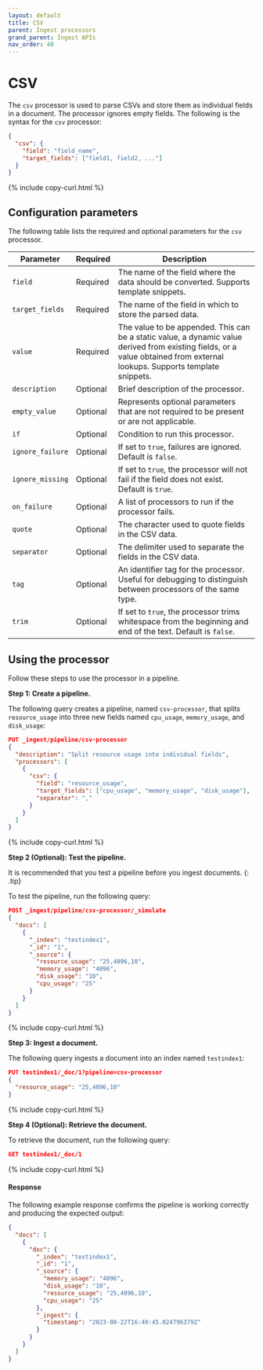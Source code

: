 ```yaml
---
layout: default
title: CSV
parent: Ingest processors 
grand_parent: Ingest APIs
nav_order: 40
---
```


# CSV

The `csv` processor is used to parse CSVs and store them as individual fields in a document. The processor ignores empty fields. The following is the syntax for the `csv` processor: 

```json
{
  "csv": {
    "field": "field_name",
    "target_fields": ["field1, field2, ..."]
  }
}
```
{% include copy-curl.html %}

## Configuration parameters

The following table lists the required and optional parameters for the `csv` processor.

Parameter | Required | Description |
|-----------|-----------|-----------|
`field`  | Required  | The name of the field where the data should be converted. Supports template snippets. |
`target_fields`  | Required  | The name of the field in which to store the parsed data. |
`value`  | Required  | The value to be appended. This can be a static value, a dynamic value derived from existing fields, or a value obtained from external lookups. Supports template snippets. | 
`description`  | Optional  | Brief description of the processor.  |
`empty_value`  | Optional  | Represents optional parameters that are not required to be present or are not applicable.  |
`if` | Optional | Condition to run this processor. |
`ignore_failure` | Optional | If set to `true`, failures are ignored. Default is `false`. |
`ignore_missing`  | Optional | If set to `true`, the processor will not fail if the field does not exist. Default is `true`.  | 
`on_failure` | Optional | A list of processors to run if the processor fails. |
`quote`  | Optional  | The character used to quote fields in the CSV data.  |
`separator`  | Optional  | The delimiter used to separate the fields in the CSV data.  |
`tag` | Optional | An identifier tag for the processor. Useful for debugging to distinguish between processors of the same type. |
`trim`  | Optional  | If set to `true`, the processor trims whitespace from the beginning and end of the text. Default is `false`.  |

## Using the processor

Follow these steps to use the processor in a pipeline.

**Step 1: Create a pipeline.**

The following query creates a pipeline, named `csv-processor`, that splits `resource_usage` into three new fields named `cpu_usage`, `memory_usage`, and `disk_usage`:

```json
PUT _ingest/pipeline/csv-processor
{
  "description": "Split resource usage into individual fields",
  "processors": [
    {
      "csv": {
        "field": "resource_usage",
        "target_fields": ["cpu_usage", "memory_usage", "disk_usage"],
        "separator": ","
      }
    }
  ]
}
```
{% include copy-curl.html %}

**Step 2 (Optional): Test the pipeline.**

It is recommended that you test a pipeline before you ingest documents.
{: .tip}

To test the pipeline, run the following query:

```json
POST _ingest/pipeline/csv-processor/_simulate
{
  "docs": [
    {
      "_index": "testindex1",
      "_id": "1",
      "_source": {
        "resource_usage": "25,4096,10",
        "memory_usage": "4096",
        "disk_usage": "10",
        "cpu_usage": "25"
      }
    }
  ]
}
```
{% include copy-curl.html %}

**Step 3: Ingest a document.**

The following query ingests a document into an index named `testindex1`:

```json
PUT testindex1/_doc/1?pipeline=csv-processor
{
  "resource_usage": "25,4096,10"
}
```
{% include copy-curl.html %}

**Step 4 (Optional): Retrieve the document.**

To retrieve the document, run the following query:

```json
GET testindex1/_doc/1
```
{% include copy-curl.html %}

#### Response

The following example response confirms the pipeline is working correctly and producing the expected output:

```json
{
  "docs": [
    {
      "doc": {
        "_index": "testindex1",
        "_id": "1",
        "_source": {
          "memory_usage": "4096",
          "disk_usage": "10",
          "resource_usage": "25,4096,10",
          "cpu_usage": "25"
        },
        "_ingest": {
          "timestamp": "2023-08-22T16:40:45.024796379Z"
        }
      }
    }
  ]
}
```
